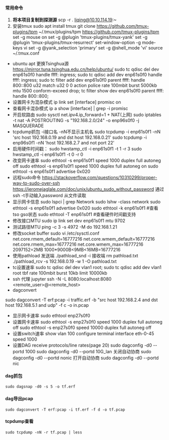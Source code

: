 #### 常用命令
1. **将本项目复制到探测源**
scp -r . liqing@10.10.114.19:~
2. 安装tmux
sudo apt install tmux
git clone https://github.com/tmux-plugins/tpm ~/.tmux/plugins/tpm
https://github.com/tmux-plugins/tpm
set -g mouse on
set -g @plugin 'tmux-plugins/tmux-yank'
set -g @plugin 'tmux-plugins/tmux-resurrect'
set-window-option -g mode-keys vi
set -g @yank_selection 'primary'
set -g @shell_mode 'vi'
source ~/.tmux.conf
* ubuntu apt
更换Tsinghua源 https://mirror.tuna.tsinghua.edu.cn/help/ubuntu/
sudo tc qdisc del dev enp61s0f0 handle ffff: ingress; sudo tc qdisc add dev enp61s0f0 handle ffff: ingress; sudo tc filter add dev enp61s0f0 parent ffff: handle 800::800 u32 match u32 0 0 action police rate 100mbit burst 5000kb mtu 1500 conform-exceed drop; tc filter show dev enp61s0f0 parent ffff: handle 800::800;
* 设置网卡为混杂模式
ip link set [interface] promisc on
* 查看网卡混杂模式
ip a show [interface] | grep -i promisc
* 开启软路由
sudo sysctl net.ipv4.ip_forward=1 + NAT(上网)
sudo iptables -t nat -A POSTROUTING -s "192.168.2.0/24" -o enp96s0f0 -j MASQUERADE
* tcpdump抓包 -i接口名 -nN不显示主机名
sudo tcpdump -i enp61s0f1 -nN 'src host 192.168.0.19 and dst host 192.168.0.21'
sudo tcpdump -i enp96s0f1 -nN 'host 192.168.2.7 and not port 22'
* 启用硬件时间戳：
sudo hwstamp_ctl -i enp61s0f1 -t 1 -r 3
sudo hwstamp_ctl -i enp61s0f1 -t 0 -r 0
* 改变网卡速率
sudo ethtool -s enp61s0f1 speed 1000 duplex full autoneg off
sudo ethtool -s enp61s0f1 speed 1000 duplex full autoneg on
sudo ethtool -s enp61s0f1 advertise 0x020
* 远程sudo命令
https://stackoverflow.com/questions/10310299/proper-way-to-sudo-over-ssh
https://jeromejaglale.com/doc/unix/ubuntu_sudo_without_password
通过ssh -t手动输入password
从文件读取
* 显示网卡信息
sudo lspci | grep Network
sudo lshw -class network
sudo ethtool -s enp61s0f1 advertise 0x020
sudo ethtool -k enp61s0f1 #查看tso gso状态
sudo ethtool -T enp61s0f1 #查看硬件时间戳支持
* 修改接口MTU
sudo ip link set dev enp61s0f1 mtu 9702
* 测试路径MTU
ping -c 3 -s 4972 -M do 192.168.1.21
* 修改socket buffer
sudo vi /etc/sysctl.conf
net.core.rmem_default=16777216
net.core.wmem_default=16777216
net.core.rmem_max=16777216
net.core.wmem_max=16777216
2097152=2MB
1000*9000B<9MB<16MB=16777216
* 使用pathload
发送端
./pathload_snd -i
接收端
rm pathload.txt
./pathload_rcv -s 192.168.0.19 -w 1 -O pathload.txt
* tc设置速率
sudo tc qdisc del dev vlan1 root; sudo tc qdisc add dev vlan1 root tbf rate 100mbit burst 10kb limit 10000kb
* ssh 代理 jupyter
ssh -N -L 8080:localhost:8080 <remote_user>@<remote_host>
* dagconvert
  
sudo dagconvert -T erf:pcap -i traffic.erf -b "src host 192.168.2.4 and dst host 192.168.5.1 and udp" -f c -o in.pcap
* 显示网卡速率
sudo ethtool enp27s0f0
* 设置网卡速率
sudo ethtool -s enp27s0f0 speed 1000 duplex full autoneg off
sudo ethtool -s enp27s0f0 speed 10000 duplex full autoneg off
* 设置switch速率
show vlan 100
configure terminal
interface eth-0-45
speed 1000
* 设置DAG
receive protocols/line rates(page 20)
  sudo dagconfig -d0 --portd 1000
  sudo dagconfig -d0 --portd 10G_lan
关闭自动协商
sudo dagconfig -d0 --portd nonic
打开自动协商
sudo dagconfig -d0 --portd nic

#### dag抓包
```
sudo dagsnap -d0 -s 5 -o tf.erf
```

#### dag导出pcap
```
sudo dagconvert -T erf:pcap -i tf.erf -f d -o tf.pcap
```

#### tcpdump查看
```
sudo tcpdump -nN -r tf.pcap | less
```